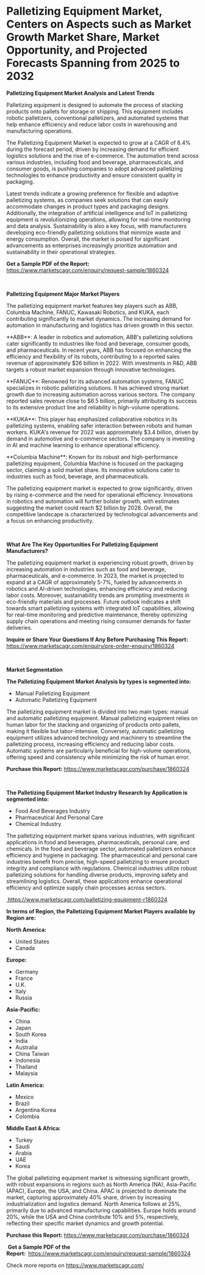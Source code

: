 <p><h1>Palletizing Equipment Market, Centers on Aspects such as Market Growth Market Share, Market Opportunity, and Projected Forecasts Spanning from 2025 to 2032</h1></p><p><strong>Palletizing Equipment Market Analysis and Latest Trends</strong></p>
<p><p>Palletizing equipment is designed to automate the process of stacking products onto pallets for storage or shipping. This equipment includes robotic palletizers, conventional palletizers, and automated systems that help enhance efficiency and reduce labor costs in warehousing and manufacturing operations. </p><p>The Palletizing Equipment Market is expected to grow at a CAGR of 8.4% during the forecast period, driven by increasing demand for efficient logistics solutions and the rise of e-commerce. The automation trend across various industries, including food and beverage, pharmaceuticals, and consumer goods, is pushing companies to adopt advanced palletizing technologies to enhance productivity and ensure consistent quality in packaging.</p><p>Latest trends indicate a growing preference for flexible and adaptive palletizing systems, as companies seek solutions that can easily accommodate changes in product types and packaging designs. Additionally, the integration of artificial intelligence and IoT in palletizing equipment is revolutionizing operations, allowing for real-time monitoring and data analysis. Sustainability is also a key focus, with manufacturers developing eco-friendly palletizing solutions that minimize waste and energy consumption. Overall, the market is poised for significant advancements as enterprises increasingly prioritize automation and sustainability in their operational strategies.</p></p>
<p><strong>Get a Sample PDF of the Report:&nbsp;</strong> <a href="https://www.marketscagr.com/enquiry/request-sample/1860324?utm_campaign=2262&utm_medium=2&utm_source=Github&utm_content=ia&utm_term=22022025&utm_id=palletizing-equipment">https://www.marketscagr.com/enquiry/request-sample/1860324</a></p>
<p>&nbsp;</p>
<p><strong>Palletizing Equipment Major Market Players</strong></p>
<p><p>The palletizing equipment market features key players such as ABB, Columbia Machine, FANUC, Kawasaki Robotics, and KUKA, each contributing significantly to market dynamics. The increasing demand for automation in manufacturing and logistics has driven growth in this sector.</p><p>**ABB**: A leader in robotics and automation, ABB's palletizing solutions cater significantly to industries like food and beverage, consumer goods, and pharmaceuticals. In recent years, ABB has focused on enhancing the efficiency and flexibility of its robots, contributing to a reported sales revenue of approximately $26 billion in 2022. With investments in R&D, ABB targets a robust market expansion through innovative technologies.</p><p>**FANUC**: Renowned for its advanced automation systems, FANUC specializes in robotic palletizing solutions. It has achieved strong market growth due to increasing automation across various sectors. The company reported sales revenue close to $6.5 billion, primarily attributing its success to its extensive product line and reliability in high-volume operations.</p><p>**KUKA**: This player has emphasized collaborative robotics in its palletizing systems, enabling safer interaction between robots and human workers. KUKA's revenue for 2022 was approximately $3.4 billion, driven by demand in automotive and e-commerce sectors. The company is investing in AI and machine learning to enhance operational efficiency.</p><p>**Columbia Machine**: Known for its robust and high-performance palletizing equipment, Columbia Machine is focused on the packaging sector, claiming a solid market share. Its innovative solutions cater to industries such as food, beverage, and pharmaceuticals.</p><p>The palletizing equipment market is expected to grow significantly, driven by rising e-commerce and the need for operational efficiency. Innovations in robotics and automation will further bolster growth, with estimates suggesting the market could reach $2 billion by 2028. Overall, the competitive landscape is characterized by technological advancements and a focus on enhancing productivity.</p></p>
<p>&nbsp;</p>
<p><strong>What Are The Key Opportunities For Palletizing Equipment Manufacturers?</strong></p>
<p><p>The palletizing equipment market is experiencing robust growth, driven by increasing automation in industries such as food and beverage, pharmaceuticals, and e-commerce. In 2023, the market is projected to expand at a CAGR of approximately 5-7%, fueled by advancements in robotics and AI-driven technologies, enhancing efficiency and reducing labor costs. Moreover, sustainability trends are prompting investments in eco-friendly materials and processes. Future outlook indicates a shift towards smart palletizing systems with integrated IoT capabilities, allowing for real-time monitoring and predictive maintenance, thereby optimizing supply chain operations and meeting rising consumer demands for faster deliveries.</p></p>
<p><strong>Inquire or Share Your Questions If Any Before Purchasing This Report:</strong> <a href="https://www.marketscagr.com/enquiry/pre-order-enquiry/1860324?utm_campaign=2262&utm_medium=2&utm_source=Github&utm_content=ia&utm_term=22022025&utm_id=palletizing-equipment">https://www.marketscagr.com/enquiry/pre-order-enquiry/1860324</a></p>
<p>&nbsp;</p>
<p><strong>Market Segmentation</strong></p>
<p><strong>The Palletizing Equipment Market Analysis by types is segmented into:</strong></p>
<p><ul><li>Manual Palletizing Equipment</li><li>Automatic Palletizing Equipment</li></ul></p>
<p><p>The palletizing equipment market is divided into two main types: manual and automatic palletizing equipment. Manual palletizing equipment relies on human labor for the stacking and organizing of products onto pallets, making it flexible but labor-intensive. Conversely, automatic palletizing equipment utilizes advanced technology and machinery to streamline the palletizing process, increasing efficiency and reducing labor costs. Automatic systems are particularly beneficial for high-volume operations, offering speed and consistency while minimizing the risk of human error.</p></p>
<p><strong>Purchase this Report:&nbsp;</strong><a href="https://www.marketscagr.com/purchase/1860324?utm_campaign=2262&utm_medium=2&utm_source=Github&utm_content=ia&utm_term=22022025&utm_id=palletizing-equipment">https://www.marketscagr.com/purchase/1860324</a></p>
<p>&nbsp;</p>
<p><strong>The Palletizing Equipment Market Industry Research by Application is segmented into:</strong></p>
<p><ul><li>Food And Beverages Industry</li><li>Pharmaceutical And Personal Care</li><li>Chemical Industry</li></ul></p>
<p><p>The palletizing equipment market spans various industries, with significant applications in food and beverages, pharmaceuticals, personal care, and chemicals. In the food and beverage sector, automated palletizers enhance efficiency and hygiene in packaging. The pharmaceutical and personal care industries benefit from precise, high-speed palletizing to ensure product integrity and compliance with regulations. Chemical industries utilize robust palletizing solutions for handling diverse products, improving safety and streamlining logistics. Overall, these applications enhance operational efficiency and optimize supply chain processes across sectors.</p></p>
<p><a href="https://www.marketscagr.com/palletizing-equipment-r1860324?utm_campaign=2262&utm_medium=2&utm_source=Github&utm_content=ia&utm_term=22022025&utm_id=palletizing-equipment">&nbsp;https://www.marketscagr.com/palletizing-equipment-r1860324</a></p>
<p><strong>In terms of Region, the Palletizing Equipment Market Players available by Region are:</strong></p>
<p>
    <p> <strong> North America: </strong>
        <ul>
            <li>United States</li>
            <li>Canada</li>
        </ul>
        </p> 
    <p> <strong> Europe: </strong>
        <ul>
            <li>Germany</li>
            <li>France</li>
            <li>U.K.</li>
            <li>Italy</li>
            <li>Russia</li>
        </ul>
        </p> 
    <p> <strong> Asia-Pacific: </strong>
        <ul>
            <li>China</li>
            <li>Japan</li>
            <li>South Korea</li>
            <li>India</li>
            <li>Australia</li>
            <li>China Taiwan</li>
            <li>Indonesia</li>
            <li>Thailand</li>
            <li>Malaysia</li>
        </ul>
        </p> 
    <p> <strong> Latin America: </strong>
        <ul>
            <li>Mexico</li>
            <li>Brazil</li>
            <li>Argentina Korea</li>
            <li>Colombia</li>
        </ul>
        </p> 
    <p> <strong> Middle East & Africa: </strong>
        <ul>
            <li>Turkey</li>
            <li>Saudi</li>
            <li>Arabia</li>
            <li>UAE</li>
            <li>Korea</li>
        </ul>
    </p>
    </p>
<p><p>The global palletizing equipment market is witnessing significant growth, with robust expansions in regions such as North America (NA), Asia-Pacific (APAC), Europe, the USA, and China. APAC is projected to dominate the market, capturing approximately 40% share, driven by increasing industrialization and logistics demand. North America follows at 25%, primarily due to advanced manufacturing capabilities. Europe holds around 20%, while the USA and China contribute 10% and 5%, respectively, reflecting their specific market dynamics and growth potential.</p></p>
<p><strong>Purchase this Report: </strong><a href="https://www.marketscagr.com/purchase/1860324?utm_campaign=2262&utm_medium=2&utm_source=Github&utm_content=ia&utm_term=22022025&utm_id=palletizing-equipment">https://www.marketscagr.com/purchase/1860324</a></p>
<p>&nbsp;<strong>Get a Sample PDF of the Report:&nbsp;&nbsp;</strong><a href="https://www.marketscagr.com/enquiry/request-sample/1860324?utm_campaign=2262&utm_medium=2&utm_source=Github&utm_content=ia&utm_term=22022025&utm_id=palletizing-equipment">https://www.marketscagr.com/enquiry/request-sample/1860324</a></p>
<p><strong></strong></p>
<p>Check more reports on <a href="https://www.marketscagr.com/?utm_campaign=2262&utm_medium=2&utm_source=Github&utm_content=ia&utm_term=22022025&utm_id=palletizing-equipment">https://www.marketscagr.com/</a></p>